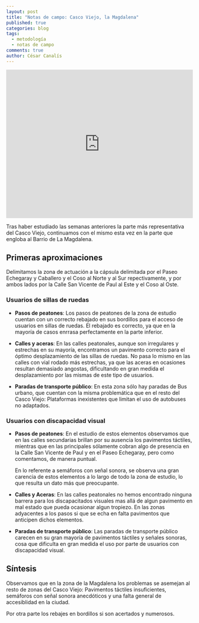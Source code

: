 ```yaml
---
layout: post
title: "Notas de campo: Casco Viejo, la Magdalena"
published: true
categories: blog
tags:
  - metodología
  - notas de campo
comments: true
author: César Canalís
---
```


<iframe src="http://overpass-turbo.eu/map.html?Q=%2F*%0AThis%20has%20been%20generated%20by%20the%20overpass-turbo%20wizard.%0AThe%20original%20search%20was%3A%0A%E2%80%9Cnote%3D%22%23Zaccesibilidad%22%E2%80%9D%0A*%2F%0A[out%3Ajson][timeout%3A25]%3B%0A%2F%2F%20gather%20results%0A%28%0A%20%20%2F%2F%20query%20part%20for%3A%20%E2%80%9Cnote%3D%22%23Zaccesibilidad%22%E2%80%9D%0A%20%20node[%22note%22%3D%22%23Zaccesibilidad%22]%2841.64791952968034%2C-0.8783698081970215%2C41.65654529024557%2C-0.8678126335144043%29%3B%0A%20%20way[%22note%22%3D%22%23Zaccesibilidad%22]%2841.64791952968034%2C-0.8783698081970215%2C41.65654529024557%2C-0.8678126335144043%29%3B%0A%20%20relation[%22note%22%3D%22%23Zaccesibilidad%22]%2841.64791952968034%2C-0.8783698081970215%2C41.65654529024557%2C-0.8678126335144043%29%3B%0A%29%3B%0A%2F%2F%20print%20results%0Aout%20body%3B%0A%3E%3B%0Aout%20skel%20qt%3B" width="100%" height="400" frameborder="0"></iframe>

Tras haber estudiado las semanas anteriores la parte más representativa del Casco Viejo, continuamos con el mismo esta vez en la parte que engloba al Barrio de La Magdalena.

## Primeras aproximaciones

Delimitamos la zona de actuación a la cápsula delimitada por el Paseo Echegaray y Caballero y  el Coso al Norte y al Sur repectivamente, y por ambos lados por la Calle San Vicente de Paul al Este y el Coso al Oste.


### Usuarios de sillas de ruedas

* **Pasos de peatones**: Los pasos de peatones de la zona de estudio cuentan con un correcto rebajado en sus bordillos para el acceso de usuarios en sillas de ruedas. El rebajado es correcto, ya que en la mayoría de casos enrrasa perfectamente en la parte inferior.

 * **Calles y aceras**: En las calles peatonales, aunque son irregulares y estrechas en su mayoría, encontramos un pavimento correcto para el óptimo desplazamiento de las sillas de ruedas.
    No pasa lo mismo en las calles con vial rodado más estrechas, ya que las aceras en ocasiones resultan demasiado angostas, dificultando en gran medida el desplazamiento por las mismas de este tipo de usuarios.

* **Paradas de transporte público**: En esta zona sólo hay paradas de Bus urbano, que cuentan con la misma problemática que en el resto del Casco Viejo: Plataformas  inexistentes que limitan el uso de autobuses no adaptados.

### **Usuarios con discapacidad visual**

* **Pasos de peatones**: En el estudio de estos elementos observamos que en las calles secundarias brillan por su ausencia los pavimentos táctiles, mientras que en las principales sólamente cobran algo de presencia en la Calle San Vicente de Paul y en el Paseo Echegaray, pero como comentamos, de manera puntual.

  En lo referente a semáforos con señal sonora, se observa una gran carencia de estos elementos a lo largo de todo la zona de estudio, lo que resulta un dato más que preocupante.



* **Calles y Aceras**: En las calles peatonales no hemos encontrado ninguna barrera para los discapacitados visuales mas allá de algun pavimento en mal estado que pueda ocasionar algun tropiezo. En las zonas adyacentes a los pasos si que se echa en falta pavimentos que anticipen dichos elementos.

* **Paradas de transporte público**: Las paradas de transporte público carecen en su gran mayoría de pavimentos táctiles y señales sonoras, cosa que dificulta en gran medida el uso por parte de usuarios con discapacidad visual.

## Síntesis

Observamos que en la zona de la Magdalena los problemas se asemejan al resto de zonas del Casco Viejo: Pavimentos táctiles insuficientes, semáforos con señal sonora anecdóticos y una falta general de accesiblidad en la ciudad.

Por otra parte los rebajes en bordillos si son acertados y numerosos.

